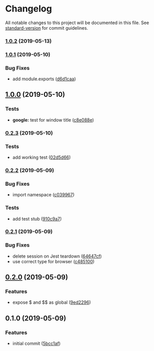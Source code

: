 # Changelog

All notable changes to this project will be documented in this file. See [standard-version](https://github.com/conventional-changelog/standard-version) for commit guidelines.

### [1.0.2](https://github.com/iiroj/jest-environment-webdriverio/compare/v1.0.1...v1.0.2) (2019-05-13)



### [1.0.1](https://github.com/iiroj/jest-environment-webdriverio/compare/v1.0.0...v1.0.1) (2019-05-10)


### Bug Fixes

* add module.exports ([d6d1caa](https://github.com/iiroj/jest-environment-webdriverio/commit/d6d1caa))



## [1.0.0](https://github.com/iiroj/jest-environment-webdriverio/compare/v0.2.3...v1.0.0) (2019-05-10)


### Tests

* **google:** test for window title ([c8e088e](https://github.com/iiroj/jest-environment-webdriverio/commit/c8e088e))



### [0.2.3](https://github.com/iiroj/jest-environment-webdriverio/compare/v0.2.2...v0.2.3) (2019-05-10)


### Tests

* add working test ([02d5d66](https://github.com/iiroj/jest-environment-webdriverio/commit/02d5d66))



### [0.2.2](https://github.com/iiroj/jest-environment-webdriverio/compare/v0.2.1...v0.2.2) (2019-05-09)


### Bug Fixes

* import namespace ([c039967](https://github.com/iiroj/jest-environment-webdriverio/commit/c039967))


### Tests

* add test stub ([910c9a7](https://github.com/iiroj/jest-environment-webdriverio/commit/910c9a7))



### [0.2.1](https://github.com/iiroj/jest-environment-webdriverio/compare/v0.2.0...v0.2.1) (2019-05-09)


### Bug Fixes

* delete session on Jest teardown ([64647cf](https://github.com/iiroj/jest-environment-webdriverio/commit/64647cf))
* use correct type for browser ([c485100](https://github.com/iiroj/jest-environment-webdriverio/commit/c485100))



## [0.2.0](https://github.com/iiroj/jest-environment-webdriverio/compare/v0.1.0...v0.2.0) (2019-05-09)


### Features

* expose $ and $$ as global ([9ed2296](https://github.com/iiroj/jest-environment-webdriverio/commit/9ed2296))



## 0.1.0 (2019-05-09)


### Features

* initial commit ([5bcc1af](https://github.com/iiroj/jest-environment-webdriverio/commit/5bcc1af))
